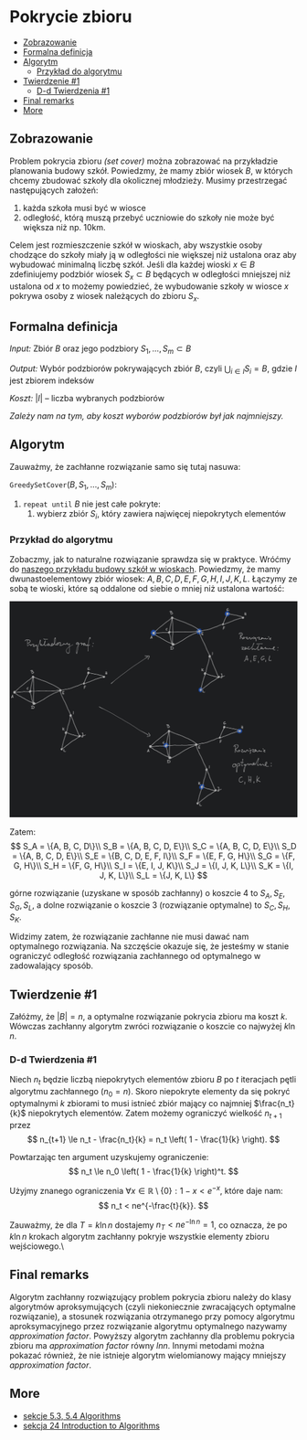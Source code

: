 # Pokrycie zbioru

- [Zobrazowanie](#zobrazowanie)
- [Formalna definicja](#formalna-definicja)
- [Algorytm](#algorytm)
  - [Przykład do algorytmu](#przykład-do-algorytmu)
- [Twierdzenie #1](#twierdzenie-1)
  - [D-d Twierdzenia #1](#d-d-twierdzenia-1)
- [Final remarks](#final-remarks)
- [More](#more)

## Zobrazowanie

Problem pokrycia zbioru *(set cover)* można zobrazować na przykładzie planowania budowy szkół. Powiedzmy, że mamy zbiór wiosek $B$, w których chcemy zbudować szkoły dla okolicznej młodzieży. Musimy przestrzegać następujących założeń:
1. każda szkoła musi być w wiosce
2. odległość, którą muszą przebyć uczniowie do szkoły nie może być większa niż np. 10km.

Celem jest rozmieszczenie szkół w wioskach, aby wszystkie osoby chodzące do szkoły miały ją w odległości nie większej niż ustalona oraz aby wybudować minimalną liczbę szkół. Jeśli dla każdej wioski $x \in B$ zdefiniujemy podzbiór wiosek $S_x \subset B$ będących w odległości mniejszej niż ustalona od $x$ to możemy powiedzieć, że wybudowanie szkoły w wiosce $x$ pokrywa osoby z wiosek należących do zbioru $S_x$.

## Formalna definicja

*Input:* Zbiór $B$ oraz jego podzbiory $S_1,\dots,S_m \subset B$

*Output:* Wybór podzbiorów pokrywających zbiór $B$, czyli $\bigcup_{i\in I}S_i = B$, gdzie $I$ jest zbiorem indeksów

*Koszt:* $|I|$ – liczba wybranych podzbiorów

*Zależy nam na tym, aby koszt wyborów podzbiorów był jak najmniejszy.*

## Algorytm

Zauważmy, że zachłanne rozwiązanie samo się tutaj nasuwa:

`GreedySetCover`$(B, S_1,\dots,S_m)$:
1. `repeat until` $B$ nie jest całe pokryte:
   1. wybierz zbiór $S_i$, który zawiera najwięcej niepokrytych elementów

### Przykład do algorytmu

Zobaczmy, jak to naturalne rozwiązanie sprawdza się w praktyce. Wróćmy do [naszego przykładu budowy szkół w wioskach](#zobrazowanie). Powiedzmy, że mamy dwunastoelementowy zbiór wiosek: $A,B,C,D,E,F,G,H,I,J,K,L$. Łączymy ze sobą te wioski, które są oddalone od siebie o mniej niż ustalona wartość:

![example](set-cover-example.png)

Zatem:
$$
S_A = \{A, B, C, D\}\\
S_B = \{A, B, C, D, E\}\\
S_C = \{A, B, C, D, E\}\\
S_D = \{A, B, C, D, E\}\\
S_E = \{B, C, D, E, F, I\}\\
S_F = \{E, F, G, H\}\\
S_G = \{F, G, H\}\\
S_H = \{F, G, H\}\\
S_I = \{E, I, J, K\}\\
S_J = \{I, J, K, L\}\\
S_K = \{I, J, K, L\}\\
S_L = \{J, K, L\}
$$

górne rozwiązanie (uzyskane w sposób zachłanny) o koszcie $4$ to $S_A,S_E,S_G,S_L$, a dolne rozwiązanie o koszcie $3$ (rozwiązanie optymalne) to $S_C,S_H,S_K$.

Widzimy zatem, że rozwiązanie zachłanne nie musi dawać nam optymalnego rozwiązania. Na szczęście okazuje się, że jesteśmy w stanie ograniczyć odległość rozwiązania zachłannego od optymalnego w zadowalający sposób.

## Twierdzenie #1
Załóżmy, że $|B| = n$, a optymalne rozwiązanie pokrycia zbioru ma koszt $k$. Wówczas zachłanny algorytm zwróci rozwiązanie o koszcie co najwyżej $k\ln n$.

### D-d Twierdzenia #1

Niech $n_t$ będzie liczbą niepokrytych elementów zbioru $B$ po $t$ iteracjach pętli algorytmu zachłannego $(n_0 = n)$. Skoro niepokryte elementy da się pokryć optymalnymi $k$ zbiorami to musi istnieć zbiór mający co najmniej $\frac{n_t}{k}$ niepokrytych elementów. Zatem możemy ograniczyć wielkość $n_{t+1}$ przez
$$
n_{t+1} \le n_t - \frac{n_t}{k} = n_t \left( 1 - \frac{1}{k} \right).
$$

Powtarzając ten argument uzyskujemy ograniczenie:
$$
n_t \le n_0 \left( 1 - \frac{1}{k} \right)^t.
$$

Użyjmy znanego ograniczenia $\forall x \in \mathbb{R} \setminus \{0\}: 1 - x < e^{-x}$, które daje nam:
$$
n_t < ne^{-\frac{t}{k}}.
$$

Zauważmy, że dla $T = k\ln n$ dostajemy $n_T < ne^{-\ln n} = 1$, co oznacza, że po $k\ln n$ krokach algorytm zachłanny pokryje wszystkie elementy zbioru wejściowego.\

## Final remarks

Algorytm zachłanny rozwiązujący problem pokrycia zbioru należy do klasy algorytmów aproksymujących (czyli niekoniecznie zwracających optymalne rozwiązanie), a stosunek rozwiązania otrzymanego przy pomocy algorytmu aproksymacyjnego przez rozwiązanie algorytmu optymalnego nazywamy *approximation factor*. Powyższy algorytm zachłanny dla problemu pokrycia zbioru ma *approximation factor* równy $ln n$. Innymi metodami można pokazać również, że nie istnieje algorytm wielomianowy mający mniejszy *approximation factor*.

## More

- [sekcje 5.3, 5.4 Algorithms][dpv]
- [sekcja 24 Introduction to Algorithms][clrs]

[dpv]: http://algorithmics.lsi.upc.edu/docs/Dasgupta-Papadimitriou-Vazirani.pdf
[clrs]: https://web.ist.utl.pt/~fabio.ferreira/material/asa/clrs.pdf
